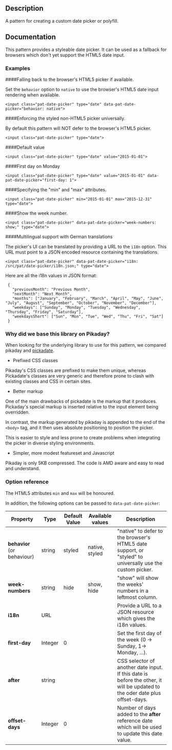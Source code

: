 ## Description

A pattern for creating a custom date picker or polyfill.

## Documentation

This pattern provides a styleable date picker. It can be used as a fallback
for browsers which don't yet support the HTML5 date input.

### Examples

####Falling back to the browser's HTML5 picker if available.

Set the `behavior` option to `native` to use the browser's HTML5 date input
rendering when available.

    <input class="pat-date-picker" type="date" data-pat-date-picker="behavior: native">

####Enforcing the styled non-HTML5 picker universally.

By default this pattern will NOT defer to the browser's HTML5 picker.

    <input class="pat-date-picker" type="date">

####Default value

    <input class="pat-date-picker" type="date" value="2015-01-01">

####First day on Monday

    <input class="pat-date-picker" type="date" value="2015-01-01" data-pat-date-picker="first-day: 1">

####Specifying the "min" and "max" attributes.

    <input class="pat-date-picker" min="2015-01-01" max="2015-12-31" type="date">

####Show the week number.

    <input class="pat-date-picker" data-pat-date-picker="week-numbers: show;" type="date">

####Multilingual support with German translations

The picker's UI can be translated by providing a URL to the `i18n` option. This
URL must point to a JSON encoded resource containing the translations.

    <input class="pat-date-picker" data-pat-date-picker="i18n: /src/pat/date-picker/i18n.json;" type="date">

Here are all the i18n values in JSON format:

     {
       "previousMonth": "Previous Month",
       "nextMonth": "Next Month",
       "months": ["January", "February", "March", "April", "May", "June", "July", "August", "September", "October", "November", "December"],
       "weekdays": ["Sunday", "Monday", "Tuesday", "Wednesday", "Thursday", "Friday", "Saturday"],
       "weekdaysShort": ["Sun", "Mon", "Tue", "Wed", "Thu", "Fri", "Sat"]
     }

### Why did we base this library on Pikaday?

When looking for the underlying library to use for this pattern, we compared
pikaday and [pickadate](https://dbushell.github.io/Pikaday/).

-   Prefixed CSS classes

Pikaday's CSS classes are prefixed to make them unique, whereas Pickadate's
classes are very generic and therefore prone to clash with existing classes and CSS in certain sites.

-   Better markup

One of the main drawbacks of pickadate is the markup that it produces.
Pickaday's special markup is inserted relative to the input element being overridden.

In contrast, the markup generated by pikaday is appended to the end of the
`<body>` tag, and it then uses absolute positioning to position the picker.

This is easier to style and less prone to create problems when integrating the
picker in diverse styling environments.

-   Simpler, more modest featureset and Javascript

Pikaday is only 5KB compressed. The code is AMD aware and easy to read and
understand.

### Option reference

The HTML5 attributes `min` and `max` will be honoured.

In addition, the following options can be passed to `data-pat-date-picker`:

| Property                    | Type    | Default Value | Available values | Description                                                                                              |
| --------------------------- | ------- | ------------- | ---------------- | -------------------------------------------------------------------------------------------------------- |
| **behavior** (or behaviour) | string  | styled        | native, styled   | "native" to defer to the browser's HTML5 date support, or "styled" to universally use the custom picker. |
| **week-numbers**            | string  | hide          | show, hide       | "show" will show the weeks' numbers in a leftmost column.                                                |
| **i18n**                    | URL     |               |                  | Provide a URL to a JSON resource which gives the i18n values.                                            |
| **first-day**               | Integer | 0             |                  | Set the first day of the week (0 -> Sunday, 1-> Monday, ...).                                            |
| **after**                   | string  |               |                  | CSS selector of another date input. If this date is before the other, it will be updated to the oder date plus offset-days. |
| **offset-days**             | Integer | 0             |                  | Number of days added to the **after** reference date which will be used to update this date value.       |
